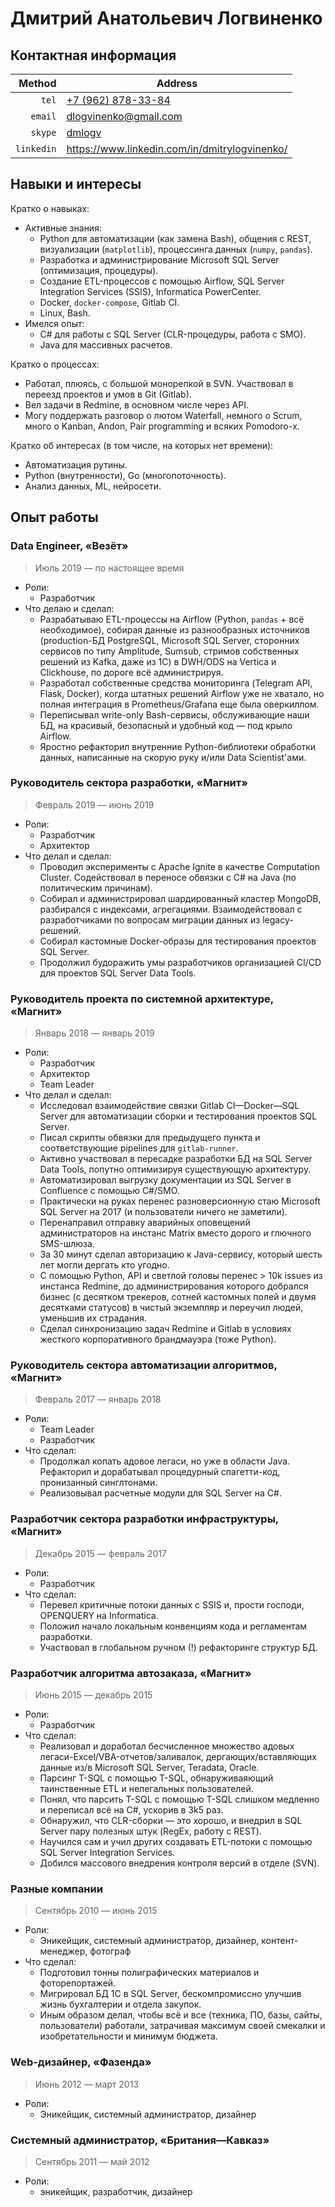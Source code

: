 # Дмитрий Анатольевич Логвиненко
## Контактная информация

| Method | Address |
| -: | - |
| `tel` | [+7 (962) 878-33-84](tel:+79628783384)  |
| `email` | dlogvinenko@gmail.com |
| `skype` | [dmlogv](skype:dmlogv?call) |
| `linkedin` | https://www.linkedin.com/in/dmitrylogvinenko/ |


## Навыки и интересы

Кратко о навыках:

- Активные знания:
    - Python для автоматизации (как замена Bash), общения с REST, визуализации (`matplotlib`), процессинга данных (`numpy`, `pandas`).
    - Разработка и администрирование Microsoft SQL Server (оптимизация, процедуры).
    - Создание ETL-процессов с помощью Airflow, SQL Server Integration Services (SSIS), Informatica  PowerCenter.
    - Docker, `docker-compose`, Gitlab CI.
    - Linux, Bash.
- Имелся опыт:
    - С# для работы с SQL Server (CLR-процедуры, работа с SMO).
    - Java для массивных расчетов.

Кратко о процессах:

- Работал, плюясь, с большой монорепкой в SVN. Участвовал в переезд проектов и умов в Git (Gitlab).
- Вел задачи в Redmine, в основном числе через API.
- Могу поддержать разговор о лютом Waterfall, немного о Scrum, много о Kanban, Andon, Pair programming и всяких Pomodoro-х.

Кратко об интересах (в том числе, на которых нет времени):

- Автоматизация рутины.
- Python (внутренности), Go (многопоточность).
- Анализ данных, ML, нейросети.


## Опыт работы
### Data Engineer, «Везёт»

> Июль 2019 — по настоящее время

- Роли:
  - Разработчик
- Что делаю и сделал:
  - Разрабатываю ETL-процессы на Airflow (Python, `pandas` + всё необходимое), собирая данные из разнообразных источников (production-БД PostgreSQL, Microsoft SQL Server, сторонних сервисов по типу Amplitude, Sumsub, стримов собственных решений из Kafka, даже из 1С) в DWH/ODS на Vertica и Clickhouse, по дороге всё администрируя.
  - Разработал собственные средства мониторинга (Telegram API, Flask, Docker), когда штатных решений Airflow уже не хватало, но полная интеграция в Prometheus/Grafana еще была оверкиллом.
  - Переписывал write-only Bash-сервисы, обслуживающие наши БД, на красивый, безопасный и удобный код — под крыло Airflow.
  - Яростно рефакторил внутренние Python-библиотеки обработки данных, написанные на скорую руку и/или Data Scientist'ами.


### Руководитель сектора разработки, «Магнит»

> Февраль 2019 — июнь 2019

- Роли:
    - Разработчик
    - Архитектор
- Что делал и сделал:
    - Проводил эксперименты с Apache Ignite в качестве Computation Cluster. Содействовал в переносе обвязки с C# на Java (по политическим причинам).
    - Собирал и администрировал шардированный кластер MongoDB, разбирался с индексами, агрегациями. Взаимодействовал с разработчиками по вопросам миграции данных из legacy-решений.
    - Собирал кастомные Docker-образы для тестирования проектов SQL Server.
    - Продолжил будоражить умы разработчиков организацией CI/CD для проектов SQL Server Data Tools.


### Руководитель проекта по системной архитектуре, «Магнит»

> Январь 2018 — январь 2019

- Роли:
    - Разработчик
    - Архитектор
    - Team Leader
- Что делал и сделал:
    - Исследовал взаимодействие связки Gitlab CI—Docker—SQL Server для автоматизации сборки и тестирования проектов SQL Server.
    - Писал скрипты обвязки для предыдущего пункта и соответствующие pipelines для `gitlab-runner`.
    - Активно участвовал в пересадке разработки БД на SQL Server Data Tools, попутно оптимизируя существующую архитектуру.
    - Автоматизировал выгрузку документации из SQL Server в Confluence с помощью C#/SMO.
    - Практически на руках перенес разноверсионную стаю Microsoft SQL Server на 2017 (и пользователи ничего не заметили).
    - Перенаправил отправку аварийных оповещений администраторов на инстанс Matrix вместо дорого и глючного SMS-шлюза.
    - За 30 минут сделал авторизацию к Java-сервису, который шесть лет могли дергать кто угодно.
    - С помощью Python, API и светлой головы перенес > 10k issues из инстанса Redmine, до администрирования которого добрался бизнес (с десятком трекеров, сотней кастомных полей и двумя десятками статусов) в чистый экземпляр и переучил людей, уменьшив их страдания.
    - Сделал синхронизацию задач Redmine и Gitlab в условиях жесткого корпоративного брандмауэра (тоже Python).


### Руководитель сектора автоматизации алгоритмов, «Магнит»

> Февраль 2017 — январь 2018

- Роли:
    - Team Leader
    - Разработчик 
- Что сделал:
    - Продолжал копать адовое легаси, но уже в области Java. Рефакторил и дорабатывал процедурный спагетти-код, пронизанный синглтонами.
    - Реализовывал расчетные модули для SQL Server на C#.


### Разработчик сектора разработки инфраструктуры, «Магнит»

> Декабрь 2015 — февраль 2017

- Роли:
    - Разработчик
- Что сделал:
    - Перевел критичные потоки данных с SSIS и, прости господи, OPENQUERY на Informatica.
    - Положил начало локальным конвенциям кода и регламентам разработки.
    - Участвовал в глобальном ручном (!) рефакторинге структур БД.


### Разработчик алгоритма автозаказа, «Магнит»

> Июнь 2015 — декабрь 2015

- Роли:
    - Разработчик
- Что сделал:
    - Реализовал и доработал бесчисленное множество адовых легаси-Excel/VBA-отчетов/заливалок, дергающих/вставляющих данные из/в Microsoft SQL Server, Teradata, Oracle.
    - Парсинг T-SQL с помощью T-SQL, обнаруживаяющий таинственные ETL и нелегальных пользователей.
    - Понял, что парсить T-SQL с помощью T-SQL слишком медленно и переписал всё на C#, ускорив в 3k5 раз.
    - Обнаружил, что CLR-сборки — это хорошо, и внедрил в SQL Server пару полезных штук (RegEx, работу с REST).
    - Научился сам и учил других создавать ETL-потоки с помощью SQL Server Integration Services.
    - Добился массового внедрения контроля версий в отделе (SVN).


### Разные компании

> Сентябрь 2010 — июнь 2015

- Роли:
    - Эникейщик, системный администратор, дизайнер, контент-менеджер, фотограф
- Что сделал:
    - Подготовил тонны полиграфических материалов и фоторепортажей.
    - Мигрировал БД 1С в SQL Server, бескомпромиссно улучшив жизнь бухгалтерии и отдела закупок.
    - Иным образом делал, чтобы всё и все (техника, ПО, базы, сайты, пользователи) работали, затрачивая максимум своей смекалки и изобретательности и минимум бюджета.

### Web-дизайнер, «Фазенда»

> Июнь 2012 — март 2013

- Роли:
    - Эникейщик, системный администратор, дизайнер


### Системный администратор, «Британия—Кавказ»

> Сентябрь 2011 — май 2012

- Роли:
    - эникейщик, разработчик, дизайнер
